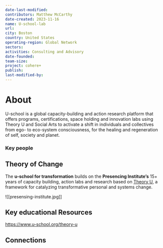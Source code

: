 ```yaml
---
date-last-modified: 
contributors: Matthew McCarthy
date-created: 2023-11-16
name: U-school-lab
url: 
city: Boston
country: United States
operating-region: Global Network
sectors: 
activities: Consulting and Advisory
date-founded: 
team-size: 
project: cohere+
publish: 
last-modified-by:
---
```


# About 

 U-school is a global capacity-building and action research platform that offers programs, certifications, space holding and innovation labs using Theory U and Social Arts to activate a shift in individuals and collectives from ego- to eco-system consciousness, for the healing and regeneration of self, society and planet.

### Key people 

## Theory of Change 
  
The **u-school for transformation** builds on the **Presencing Institute’s** 15+ years of capacity building, action labs and research based on [Theory U](https://www.u-school.org/theory-u), a framework for catalyzing transformative personal and systems change.

![[presensing-institute.jpg]]
## Key educational Resources 

https://www.u-school.org/theory-u
## Connections 

